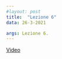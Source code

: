 ```yaml
---
#layout: post
title:  "Lezione 6"
data: 26-3-2021

args: Lezione 6.
---
```


[Video](https://uniroma2.sharepoint.com/sites/GAMBOSI-8066132-MACHINE_LEARNING/Documenti%20condivisi/Lezioni/lezioni%20registrate/Lezione_ML_260321.mp4)
